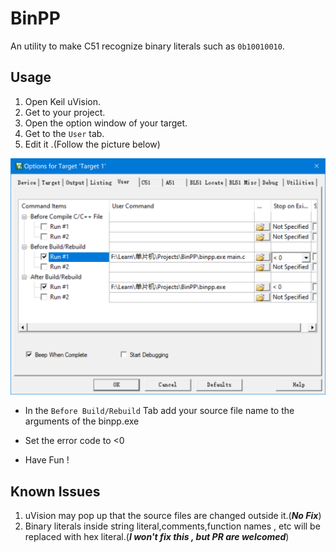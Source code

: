 # BinPP

An utility to make C51 recognize binary literals such as `0b10010010`.

## Usage

1. Open Keil uVision.
2. Get to your project.
3. Open the option window of your target.
4. Get to the `User` tab.
5. Edit it .(Follow the picture below)

![image-20201003104754898](README.assets/image-20201003104754898.png)

- In the `Before Build/Rebuild` Tab add your source file name to the arguments of the binpp.exe
- Set the error code to <0

- Have Fun !

## Known Issues

1. uVision may pop up that the source files are changed outside it.(***No Fix***)
2. Binary literals inside string literal,comments,function names , etc will be replaced with hex literal.(***I won't fix this , but PR are welcomed***)

